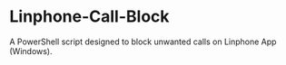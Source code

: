 # Linphone-Call-Block
A PowerShell script designed to block unwanted calls on Linphone App (Windows).
